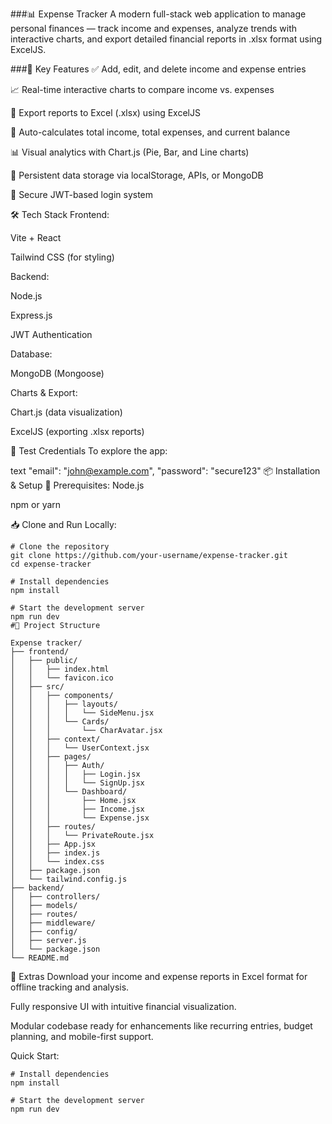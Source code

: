 ###📊 Expense Tracker
A modern full-stack web application to manage personal finances — track income and expenses, analyze trends with interactive charts, and export detailed financial reports in .xlsx format using ExcelJS.

###🚀 Key Features
✅ Add, edit, and delete income and expense entries

📈 Real-time interactive charts to compare income vs. expenses

📁 Export reports to Excel (.xlsx) using ExcelJS

🧮 Auto-calculates total income, total expenses, and current balance

📊 Visual analytics with Chart.js (Pie, Bar, and Line charts)

💾 Persistent data storage via localStorage, APIs, or MongoDB

🔐 Secure JWT-based login system

🛠️ Tech Stack
Frontend:

Vite + React

Tailwind CSS (for styling)

Backend:

Node.js

Express.js

JWT Authentication

Database:

MongoDB (Mongoose)

Charts & Export:

Chart.js (data visualization)

ExcelJS (exporting .xlsx reports)

🧪 Test Credentials
To explore the app:

text
"email": "john@example.com",
"password": "secure123"
📦 Installation & Setup
🔧 Prerequisites:
Node.js

npm or yarn

📥 Clone and Run Locally:
```
# Clone the repository
git clone https://github.com/your-username/expense-tracker.git
cd expense-tracker

# Install dependencies
npm install

# Start the development server
npm run dev
#📁 Project Structure
```
```
Expense tracker/
├── frontend/
│   ├── public/
│   │   ├── index.html
│   │   └── favicon.ico
│   ├── src/
│   │   ├── components/
│   │   │   ├── layouts/
│   │   │   │   └── SideMenu.jsx
│   │   │   └── Cards/
│   │   │       └── CharAvatar.jsx
│   │   ├── context/
│   │   │   └── UserContext.jsx
│   │   ├── pages/
│   │   │   ├── Auth/
│   │   │   │   ├── Login.jsx
│   │   │   │   └── SignUp.jsx
│   │   │   └── Dashboard/
│   │   │       ├── Home.jsx
│   │   │       ├── Income.jsx
│   │   │       └── Expense.jsx
│   │   ├── routes/
│   │   │   └── PrivateRoute.jsx
│   │   ├── App.jsx
│   │   ├── index.js
│   │   └── index.css
│   ├── package.json
│   └── tailwind.config.js
├── backend/
│   ├── controllers/
│   ├── models/
│   ├── routes/
│   ├── middleware/
│   ├── config/
│   ├── server.js
│   └── package.json
└── README.md
```

📁 Extras
Download your income and expense reports in Excel format for offline tracking and analysis.

Fully responsive UI with intuitive financial visualization.

Modular codebase ready for enhancements like recurring entries, budget planning, and mobile-first support.

Quick Start:

```
# Install dependencies
npm install

# Start the development server
npm run dev
```
